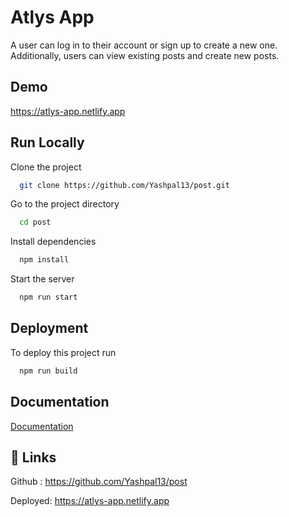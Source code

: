 # Atlys App

A user can log in to their account or sign up to create a new one. Additionally, users can view existing posts and create new posts.

## Demo

https://atlys-app.netlify.app

## Run Locally

Clone the project

```bash
  git clone https://github.com/Yashpal13/post.git
```

Go to the project directory

```bash
  cd post
```

Install dependencies

```bash
  npm install
```

Start the server

```bash
  npm run start

```

## Deployment

To deploy this project run

```bash
  npm run build
```

## Documentation

[Documentation](https://docs.google.com/document/d/1e5BQqNZGp1Jiy-aauuLaUYMm1tsiy9vMObzYcjjBnFM/edit?usp=sharing)

## 🔗 Links

Github : https://github.com/Yashpal13/post

Deployed: https://atlys-app.netlify.app
